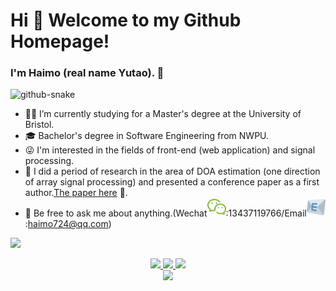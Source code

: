 # Hi 🎉 Welcome to my Github Homepage!
### I'm Haimo (real name Yutao). 👋

<picture>
  <source media="(prefers-color-scheme: dark)" srcset="https://cdn.jsdelivr.net/gh/sun0225SUN/sun0225SUN/profile-snake-contrib/github-contribution-grid-snake-dark.svg" />
  <source media="(prefers-color-scheme: light)" srcset="https://cdn.jsdelivr.net/gh/sun0225SUN/sun0225SUN/profile-snake-contrib/github-contribution-grid-snake.svg" />
  <img alt="github-snake" src="https://cdn.jsdelivr.net/gh/sun0225SUN/sun0225SUN/profile-snake-contrib/github-contribution-grid-snake-dark.svg" />
  </picture>

- 🧑‍🎓 I’m currently studying for a Master's degree at the University of Bristol.
- 🎓 Bachelor's degree in Software Engineering from NWPU. 
- 😜 I'm interested in the fields of front-end (web application) and signal processing.
- 📄 I did a period of research in the area of DOA estimation (one direction of array signal processing) and presented a conference paper as a first author.[The paper here](https://ieeexplore.ieee.org/document/10050603) 🚗.
- 💭 Be free to ask me about anything.(Wechat<img alt="" height="30px" src="wechat.svg" />:13437119766/Email<img alt="" height="30px" src="e-mail-symbol.svg" />:haimo724@qq.com)


<img src="https://cdn.jsdelivr.net/gh/sun0225SUN/sun0225SUN/assets/images/icon.png" /></div>

<p align="center">
  <a href="https://github.com/haimo724">
    <img height="230px" src="http://github-profile-summary-cards.vercel.app/api/cards/profile-details?username=haimo724&theme=react" />
  </a>
  <a href="https://github.com/haimo724">
    <img height="230px" src="https://github-readme-streak-stats.herokuapp.com/?user=haimo724&hide_border=true&card_width=338&theme=react" />
  </a>
  <a href="https://github.com/haimo724">
    <img height="230px" src="http://github-profile-summary-cards.vercel.app/api/cards/stats?username=haimo724&theme=react" />
  </a><br>
  <a href="https://github.com/haimo724">
    <img height="230px" src="https://github-readme-stats.vercel.app/api/top-langs/?username=haimo724&langs_count=8&theme=react" />
  </a>
</p>

